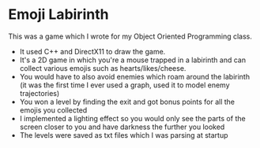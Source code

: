 # Emoji Labirinth
This was a game which I wrote for my Object Oriented Programming class.
* It used C++ and DirectX11 to draw the game.
* It's a 2D game in which you're a mouse trapped in a labirinth and can collect various emojis such as hearts/likes/cheese.
* You would have to also avoid enemies which roam around the labirinth (it was the first time I ever used a graph, used it to model enemy trajectories)
* You won a level by finding the exit and got bonus points for all the emojis you collected
* I implemented a lighting effect so you would only see the parts of the screen closer to you and have darkness the further you looked
* The levels were saved as txt files which I was parsing at startup
